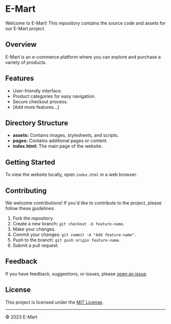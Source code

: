 # E-Mart

Welcome to E-Mart! This repository contains the source code and assets for our E-Mart project.

## Overview

E-Mart is an e-commerce platform where you can explore and purchase a variety of products.

## Features

- User-friendly interface.
- Product categories for easy navigation.
- Secure checkout process.
- [Add more features...]

## Directory Structure

- **assets:** Contains images, stylesheets, and scripts.
- **pages:** Contains additional pages or content.
- **index.html:** The main page of the website.

## Getting Started

To view the website locally, open `index.html` in a web browser.

## Contributing

We welcome contributions! If you'd like to contribute to the project, please follow these guidelines:

1. Fork the repository.
2. Create a new branch: `git checkout -b feature-name`.
3. Make your changes.
4. Commit your changes: `git commit -m "Add feature-name"`.
5. Push to the branch: `git push origin feature-name`.
6. Submit a pull request.

## Feedback

If you have feedback, suggestions, or issues, please [open an issue](https://github.com/Ed-Ackerman/E-Mart/issues).

## License

This project is licensed under the [MIT License](https://opensource.org/licenses/MIT).

---

© 2023 E-Mart


